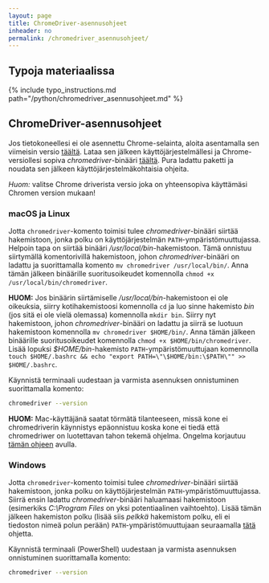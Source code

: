 ```yaml
---
layout: page
title: ChromeDriver-asennusohjeet
inheader: no
permalink: /chromedriver_asennusohjeet/
---
```


## Typoja materiaalissa

{% include typo_instructions.md path="/python/chromedriver_asennusohjeet.md" %}

## ChromeDriver-asennusohjeet

Jos tietokoneellesi ei ole asennettu Chrome-selainta, aloita asentamalla sen viimeisin versio [täältä](https://www.google.com/chrome/). Lataa sen jälkeen käyttöjärjestelmällesi ja Chrome-versiollesi sopiva _chromedriver_-binääri [täältä](https://chromedriver.chromium.org/downloads). Pura ladattu paketti ja noudata sen jälkeen käyttöjärjestelmäkohtaisia ohjeita.

*Huom:* valitse Chrome driverista versio joka on yhteensopiva käyttämäsi Chromen version mukaan!

### macOS ja Linux

Jotta `chromedriver`-komento toimisi tulee _chromedriver_-binääri siirtää hakemistoon, jonka polku on käyttöjärjestelmän `PATH`-ympäristömuuttujassa. Helpoin tapa on siirtää binääri _/usr/local/bin_-hakemistoon. Tämä onnistuu siirtymällä komentorivillä hakemistoon, johon _chromedriver_-binääri on ladattu ja suorittamalla komento `mv chromedriver /usr/local/bin/`. Anna tämän jälkeen binäärille suoritusoikeudet komennolla `chmod +x /usr/local/bin/chromedriver`.

**HUOM:** Jos binäärin siirtämiselle _/usr/local/bin_-hakemistoon ei ole oikeuksia, siirry kotihakemistoosi komennolla `cd` ja luo sinne hakemisto _bin_ (jos sitä ei ole vielä olemassa) komennolla `mkdir bin`. Siirry nyt hakemistoon, johon _chromedriver_-binääri on ladattu ja siirrä se luotuun hakemistoon komennolla `mv chromedriver $HOME/bin/`. Anna tämän jälkeen binäärille suoritusoikeudet komennolla `chmod +x $HOME/bin/chromedriver`. Lisää lopuksi _\$HOME/bin_-hakemisto `PATH`-ympäristömuuttujaan komennolla `touch $HOME/.bashrc && echo "export PATH=\"\$HOME/bin:\$PATH\"" >> $HOME/.bashrc`.

Käynnistä terminaali uudestaan ja varmista asennuksen onnistuminen suorittamalla komento:

```bash
chromedriver --version
```

**HUOM:** Mac-käyttäjänä saatat törmätä tilanteeseen, missä kone ei chromedriverin käynnistys epäonnistuu koska kone ei tiedä että chromedriwer on luotettavan tahon tekemä ohjelma. Ongelma korjautuu [tämän ohjeen](https://timonweb.com/misc/fixing-error-chromedriver-cannot-be-opened-because-the-developer-cannot-be-verified-unable-to-launch-the-chrome-browser-on-mac-os/) avulla.
### Windows

Jotta `chromedriver`-komento toimisi tulee _chromedriver_-binääri siirtää hakemistoon, jonka polku on käyttöjärjestelmän `PATH`-ympäristömuuttujassa. Siirrä ensin ladattu _chromedriver_-binääri haluamaasi hakemistoon (esimerkiks _C:\Program Files_ on yksi potentiaalinen vaihtoehto). Lisää tämän jälkeen hakemiston polku (lisää siis _pelkkä_ hakemistom polku, eli ei tiedoston nimeä polun perään) `PATH`-ympäristömuuttujaan seuraamalla [tätä](https://www.architectryan.com/2018/03/17/add-to-the-path-on-windows-10/) ohjetta.

Käynnistä terminaali (PowerShell) uudestaan ja varmista asennuksen onnistuminen suorittamalla komento:

```bash
chromedriver --version
```
